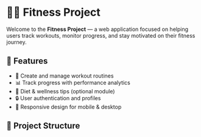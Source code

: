 # 🏋️‍♀️ Fitness Project

Welcome to the **Fitness Project** — a web application focused on helping users track workouts, monitor progress, and stay motivated on their fitness journey.

## 🚀 Features

- 📝 Create and manage workout routines
- 📊 Track progress with performance analytics
- 🧘 Diet & wellness tips (optional module)
- 🔒 User authentication and profiles
- 📱 Responsive design for mobile & desktop

## 📁 Project Structure

